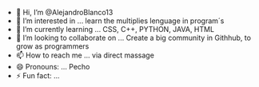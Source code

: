 - 👋 Hi, I’m @AlejandroBlanco13
- 👀 I’m interested in ... learn the multiplies lenguage in program´s
- 🌱 I’m currently learning ... CSS, C++, PYTHON, JAVA, HTML 
- 💞️ I’m looking to collaborate on ... Create a big community in Githhub, to grow as programmers
- 📫 How to reach me ... via direct massage
- 😄 Pronouns: ... Pecho
- ⚡ Fun fact: ...

<!---
AlejandroBlanco13/AlejandroBlanco13 is a ✨ special ✨ repository because its `README.md` (this file) appears on your GitHub profile.
You can click the Preview link to take a look at your changes.
--->
